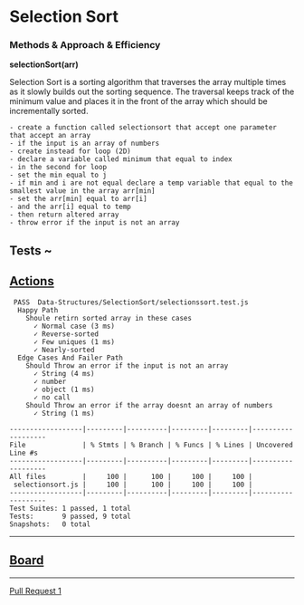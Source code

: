 # Selection Sort

### Methods & Approach & Efficiency 

**selectionSort(arr)**

Selection Sort is a sorting algorithm that traverses the array multiple times as it slowly builds out the sorting sequence.
The traversal keeps track of the minimum value and places it in the front of the array which should be incrementally sorted.

```
- create a function called selectionsort that accept one parameter that accept an array
- if the input is an array of numbers
- create instead for loop (2D)
- declare a variable called minimum that equal to index
- in the second for loop
- set the min equal to j
- if min and i are not equal declare a temp variable that equal to the smallest value in the array arr[min]
- set the arr[min] equal to arr[i]
- and the arr[i] equal to temp
- then return altered array
- throw error if the input is not an array

```

## Tests ~

## [Actions](https://github.com/wafaankoush99/data-structures-and-algorithms/actions)

```
 PASS  Data-Structures/SelectionSort/selectionssort.test.js
  Happy Path
    Shoule retirn sorted array in these cases
      ✓ Normal case (3 ms)
      ✓ Reverse-sorted
      ✓ Few uniques (1 ms)
      ✓ Nearly-sorted
  Edge Cases And Failer Path
    Should Throw an error if the input is not an array
      ✓ String (4 ms)
      ✓ number
      ✓ object (1 ms)
      ✓ no call
    Should Throw an error if the array doesnt an array of numbers
      ✓ String (1 ms)

------------------|---------|----------|---------|---------|-------------------
File              | % Stmts | % Branch | % Funcs | % Lines | Uncovered Line #s
------------------|---------|----------|---------|---------|-------------------
All files         |     100 |      100 |     100 |     100 |
 selectionsort.js |     100 |      100 |     100 |     100 |
------------------|---------|----------|---------|---------|-------------------
Test Suites: 1 passed, 1 total
Tests:       9 passed, 9 total
Snapshots:   0 total

```

***


## [Board](https://miro.com/welcomeonboard/aDRqZjExdFU5cUI2ME5pRlNCb25mU2xvVEFDN3laOTVqOGk1TWFaRWt3eW5ZSjdvbzJjVVg1SmMxQkVrNWI3T3wzMDc0NDU3MzU3MzU4Mjc2Mjk1)





***

[Pull Request 1](https://github.com/wafaankoush99/data-structures-and-algorithms/pull/56)





